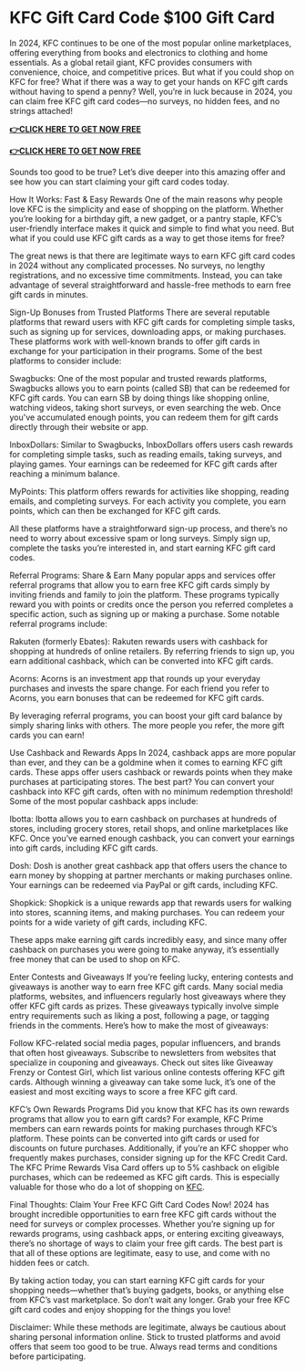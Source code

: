 # KFC Gift Card Code $100 Gift Card
In 2024, KFC continues to be one of the most popular online marketplaces, offering everything from books and electronics to clothing and home essentials. As a global retail giant, KFC provides consumers with convenience, choice, and competitive prices. But what if you could shop on KFC for free? What if there was a way to get your hands on KFC gift cards without having to spend a penny? Well, you’re in luck because in 2024, you can claim free KFC gift card codes—no surveys, no hidden fees, and no strings attached!

**[👉CLICK HERE TO GET NOW FREE](https://service247.xyz/kfc2/)**

**[👉CLICK HERE TO GET NOW FREE](https://service247.xyz/kfc2/)**

Sounds too good to be true? Let’s dive deeper into this amazing offer and see how you can start claiming your gift card codes today.

How It Works: Fast & Easy Rewards One of the main reasons why people love KFC is the simplicity and ease of shopping on the platform. Whether you’re looking for a birthday gift, a new gadget, or a pantry staple, KFC’s user-friendly interface makes it quick and simple to find what you need. But what if you could use KFC gift cards as a way to get those items for free?

The great news is that there are legitimate ways to earn KFC gift card codes in 2024 without any complicated processes. No surveys, no lengthy registrations, and no excessive time commitments. Instead, you can take advantage of several straightforward and hassle-free methods to earn free gift cards in minutes.

Sign-Up Bonuses from Trusted Platforms There are several reputable platforms that reward users with KFC gift cards for completing simple tasks, such as signing up for services, downloading apps, or making purchases. These platforms work with well-known brands to offer gift cards in exchange for your participation in their programs.
Some of the best platforms to consider include:

Swagbucks: One of the most popular and trusted rewards platforms, Swagbucks allows you to earn points (called SB) that can be redeemed for KFC gift cards. You can earn SB by doing things like shopping online, watching videos, taking short surveys, or even searching the web. Once you've accumulated enough points, you can redeem them for gift cards directly through their website or app.

InboxDollars: Similar to Swagbucks, InboxDollars offers users cash rewards for completing simple tasks, such as reading emails, taking surveys, and playing games. Your earnings can be redeemed for KFC gift cards after reaching a minimum balance.

MyPoints: This platform offers rewards for activities like shopping, reading emails, and completing surveys. For each activity you complete, you earn points, which can then be exchanged for KFC gift cards.

All these platforms have a straightforward sign-up process, and there’s no need to worry about excessive spam or long surveys. Simply sign up, complete the tasks you’re interested in, and start earning KFC gift card codes.

Referral Programs: Share & Earn Many popular apps and services offer referral programs that allow you to earn free KFC gift cards simply by inviting friends and family to join the platform. These programs typically reward you with points or credits once the person you referred completes a specific action, such as signing up or making a purchase.
Some notable referral programs include:

Rakuten (formerly Ebates): Rakuten rewards users with cashback for shopping at hundreds of online retailers. By referring friends to sign up, you earn additional cashback, which can be converted into KFC gift cards.

Acorns: Acorns is an investment app that rounds up your everyday purchases and invests the spare change. For each friend you refer to Acorns, you earn bonuses that can be redeemed for KFC gift cards.

By leveraging referral programs, you can boost your gift card balance by simply sharing links with others. The more people you refer, the more gift cards you can earn!

Use Cashback and Rewards Apps In 2024, cashback apps are more popular than ever, and they can be a goldmine when it comes to earning KFC gift cards. These apps offer users cashback or rewards points when they make purchases at participating stores. The best part? You can convert your cashback into KFC gift cards, often with no minimum redemption threshold!
Some of the most popular cashback apps include:

Ibotta: Ibotta allows you to earn cashback on purchases at hundreds of stores, including grocery stores, retail shops, and online marketplaces like KFC. Once you’ve earned enough cashback, you can convert your earnings into gift cards, including KFC gift cards.

Dosh: Dosh is another great cashback app that offers users the chance to earn money by shopping at partner merchants or making purchases online. Your earnings can be redeemed via PayPal or gift cards, including KFC.

Shopkick: Shopkick is a unique rewards app that rewards users for walking into stores, scanning items, and making purchases. You can redeem your points for a wide variety of gift cards, including KFC.

These apps make earning gift cards incredibly easy, and since many offer cashback on purchases you were going to make anyway, it’s essentially free money that can be used to shop on KFC.

Enter Contests and Giveaways If you’re feeling lucky, entering contests and giveaways is another way to earn free KFC gift cards. Many social media platforms, websites, and influencers regularly host giveaways where they offer KFC gift cards as prizes. These giveaways typically involve simple entry requirements such as liking a post, following a page, or tagging friends in the comments.
Here’s how to make the most of giveaways:

Follow KFC-related social media pages, popular influencers, and brands that often host giveaways. Subscribe to newsletters from websites that specialize in couponing and giveaways. Check out sites like Giveaway Frenzy or Contest Girl, which list various online contests offering KFC gift cards. Although winning a giveaway can take some luck, it’s one of the easiest and most exciting ways to score a free KFC gift card.

KFC’s Own Rewards Programs Did you know that KFC has its own rewards programs that allow you to earn gift cards? For example, KFC Prime members can earn rewards points for making purchases through KFC’s platform. These points can be converted into gift cards or used for discounts on future purchases.
Additionally, if you’re an KFC shopper who frequently makes purchases, consider signing up for the KFC Credit Card. The KFC Prime Rewards Visa Card offers up to 5% cashback on eligible purchases, which can be redeemed as KFC gift cards. This is especially valuable for those who do a lot of shopping on [KFC](https://global.kfc.com/).

Final Thoughts: Claim Your Free KFC Gift Card Codes Now! 2024 has brought incredible opportunities to earn free KFC gift cards without the need for surveys or complex processes. Whether you’re signing up for rewards programs, using cashback apps, or entering exciting giveaways, there’s no shortage of ways to claim your free gift cards. The best part is that all of these options are legitimate, easy to use, and come with no hidden fees or catch.

By taking action today, you can start earning KFC gift cards for your shopping needs—whether that’s buying gadgets, books, or anything else from KFC’s vast marketplace. So don’t wait any longer. Grab your free KFC gift card codes and enjoy shopping for the things you love!

Disclaimer: While these methods are legitimate, always be cautious about sharing personal information online. Stick to trusted platforms and avoid offers that seem too good to be true. Always read terms and conditions before participating.
